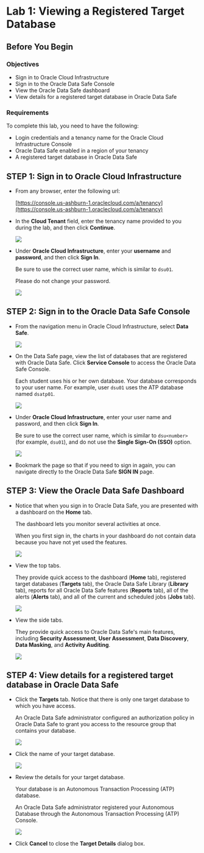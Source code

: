 # Lab 1: Viewing a Registered Target Database

## Before You Begin
### Objectives
- Sign in to Oracle Cloud Infrastructure
- Sign in to the Oracle Data Safe Console
- View the Oracle Data Safe dashboard
- View details for a registered target database in Oracle Data Safe

### Requirements
To complete this lab, you need to have the following:
- Login credentials and a tenancy name for the Oracle Cloud Infrastructure Console
- Oracle Data Safe enabled in a region of your tenancy
- A registered target database in Oracle Data Safe

## **STEP 1**: Sign in to Oracle Cloud Infrastructure

- From any browser, enter the following url:

  [https://console.us-ashburn-1.oraclecloud.com/a/tenancy](https://console.us-ashburn-1.oraclecloud.com/a/tenancy)

- In the **Cloud Tenant** field, enter the tenancy name provided to you during the lab, and then click **Continue**.

    ![](./img/2019-08-13%2013_59_08-Oracle%20Cloud%20Infrastructure%20_%20Sign%20In.png " ")

- Under **Oracle Cloud Infrastructure**, enter your **username** and **password**, and then click **Sign In**.

  Be sure to use the correct user name, which is similar to `dsu01`.

  Please do not change your password.

  ![](./img/oci-sign-in.png " ")


## **STEP 2**: Sign in to the Oracle Data Safe Console

- From the navigation menu in Oracle Cloud Infrastructure, select **Data Safe**.

    ![](./img/select-data-safe-in-oci.png " ")

- On the Data Safe page, view the list of databases that are registered with Oracle Data Safe. Click **Service Console** to access the Oracle Data Safe Console.

  Each student uses his or her own database. Your database corresponds to your user name. For example, user `dsu01` uses the ATP database named `dsatp01`.

    ![](./img/click-service-console.png " ")

- Under **Oracle Cloud Infrastructure**, enter your user name and password, and then click **Sign In**.

  Be sure to use the correct user name, which is similar to `dsu<number>` (for example, `dsu01`), and do not use the **Single Sign-On (SSO)** option.

  ![](./img/oci-sign-in.png " ")

- Bookmark the page so that if you need to sign in again, you can navigate directly to the Oracle Data Safe **SIGN IN** page.



## **STEP 3**: View the Oracle Data Safe Dashboard

- Notice that when you sign in to Oracle Data Safe, you are presented with a dashboard on the **Home** tab.

  The dashboard lets you monitor several activities at once.

  When you first sign in, the charts in your dashboard do not contain data because you have not yet used the features.

    ![](./img/initial-ds-dashboard.png " ")



- View the top tabs.

  They provide quick access to the dashboard (**Home** tab), registered target databases (**Targets** tab), the Oracle Data Safe Library (**Library** tab), reports for all Oracle Data Safe features (**Reports** tab), all of the alerts (**Alerts** tab), and all of the current and scheduled jobs (**Jobs** tab).

  ![](./img/top-tabs.png " ")


- View the side tabs.

  They provide quick access to Oracle Data Safe's main features, including **Security Assessment**, **User Assessment**, **Data Discovery**, **Data Masking**, and **Activity Auditing**.

    ![](./img/side-tabs.png " ")



## **STEP 4**: View details for a registered target database in Oracle Data Safe

- Click the **Targets** tab. Notice that there is only one target database to which you have access.

  An Oracle Data Safe administrator configured an authorization policy in Oracle Data Safe to grant you access to the resource group that contains your database.

    ![](./img/select-targets-tab.png " ")
 

- Click the name of your target database.

   ![](./img/click-target-db.png " ")


- Review the details for your target database.

  Your database is an Autonomous Transaction Processing (ATP) database.

  An Oracle Data Safe administrator registered your Autonomous Database through the Autonomous Transaction Processing (ATP) Console.

  ![](./img/dsatp01-registered-db.png " ")


- Click **Cancel** to close the **Target Details** dialog box.